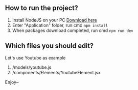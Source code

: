 ## How to run the project?
1. Install NodeJS on your PC [Download here](https://nodejs.org/zh-cn/download/)
2. Enter "Application" folder, run cmd `npm install`
3. When packages download completed, run cmd `npm run dev`

## Which files you should edit?
Let's use Youtube as example
1. /models/youtube.js
2. /components/Elements/YoutubeElement.jsx

Enjoy~